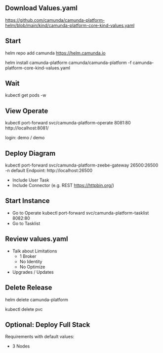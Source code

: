 ## Download Values.yaml
https://github.com/camunda/camunda-platform-helm/blob/main/kind/camunda-platform-core-kind-values.yaml 

## Start
helm repo add camunda https://helm.camunda.io

helm install camunda-platform camunda/camunda-platform -f camunda-platform-core-kind-values.yaml 

## Wait

kubectl get pods -w

## View Operate
kubectl port-forward svc/camunda-platform-operate  8081:80
http://localhost:8081/


login: demo / demo

## Deploy Diagram
kubectl port-forward svc/camunda-platform-zeebe-gateway 26500:26500 -n default
Endpoint: http://localhost:26500
- Include User Task
- Include Connector (e.g. REST https://httpbin.org/)

## Start Instance
- Go to Operate
kubectl port-forward svc/camunda-platform-tasklist 8082:80
- Go to Tasklist

## Review values.yaml
- Talk about Limitations
    - 1 Broker
    - No Identity
    - No Optimize
- Upgrades / Updates

## Delete Release

helm delete camunda-platform

kubectl delete pvc

## Optional: Deploy Full Stack

Requirements with default values:
- 3 Nodes
